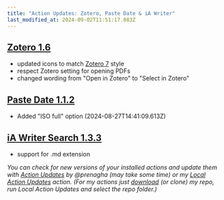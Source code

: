 ```yaml
---
title: "Action Updates: Zotero, Paste Date & iA Writer"
last_modified_at: 2024-09-02T11:51:17.083Z
---
```


## [Zotero 1.6](https://github.com/Ptujec/LaunchBar/tree/master/Zotero-Actions#download)
- updated icons to match [Zotero 7](https://www.zotero.org/blog/zotero-7/) style
- respect Zotero setting for opening PDFs
- changed wording from "Open in Zotero" to "Select in Zotero"

## [Paste Date 1.1.2](https://github.com/Ptujec/LaunchBar/tree/master/Paste-Date#download)
- Added "ISO full" option (2024-08-27T14:41:09.613Z)

## [iA Writer Search 1.3.3](https://github.com/Ptujec/LaunchBar/tree/master/Search-Actions#download)
- support for .md extension

*You can check for new versions of your installed actions and update them with [Action Updates](https://renaghan.com/launchbar/action-updates/) by @prenagha (may take some time) or my [Local Action Updates](https://github.com/Ptujec/LaunchBar/tree/master/Local-Action-Updates#launchbar-action-local-action-updates) action. (For my actions just [download](https://github.com/Ptujec/LaunchBar/archive/refs/heads/master.zip) (or clone) my repo, run Local Action Updates and select the repo folder.)*